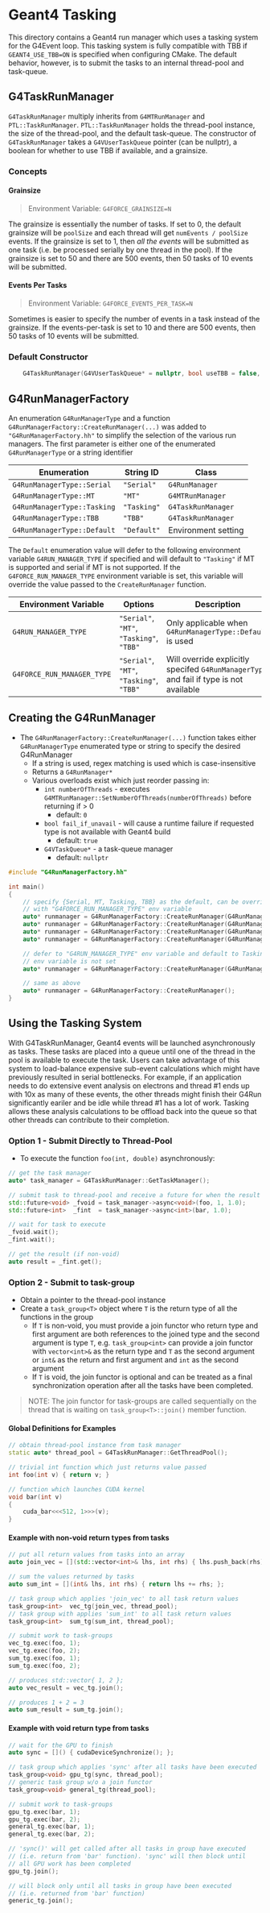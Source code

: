# Geant4 Tasking

This directory contains a Geant4 run manager which uses a tasking system for the G4Event loop.
This tasking system is fully compatible with TBB if `GEANT4_USE_TBB=ON` is specified when
configuring CMake. The default behavior, however, is to submit the tasks to an internal
thread-pool and task-queue.

## G4TaskRunManager

`G4TaskRunManager` multiply inherits from `G4MTRunManager` and `PTL::TaskRunManager`.
`PTL::TaskRunManager` holds the thread-pool instance, the size of the thread-pool,
and the default task-queue. The constructor of `G4TaskRunManager` takes a `G4VUserTaskQueue`
pointer (can be nullptr), a boolean for whether to use TBB if available, and a grainsize.

### Concepts

#### Grainsize

> Environment Variable: `G4FORCE_GRAINSIZE=N`

The grainsize is essentially the number of tasks. If set to 0, the default grainsize
will be `poolSize` and each thread will get `numEvents / poolSize` events.
If the grainsize is set to 1, then _all the events_ will be submitted as one task (i.e. be
processed serially by one thread in the pool). If the grainsize is set to 50 and there are 500 events,
then 50 tasks of 10 events will be submitted.

#### Events Per Tasks

> Environment Variable: `G4FORCE_EVENTS_PER_TASK=N`

Sometimes is easier to specify the number of events in a task instead of the grainsize.
If the events-per-task is set to 10 and there are 500 events,
then 50 tasks of 10 events will be submitted.

### Default Constructor

```cpp
    G4TaskRunManager(G4VUserTaskQueue* = nullptr, bool useTBB = false, G4int grainsize = 0);
```

## G4RunManagerFactory

An enumeration `G4RunManagerType` and a function `G4RunManagerFactory::CreateRunManager(...)`
was added to `"G4RunManagerFactory.hh"` to simplify the selection of the various run managers.
The first parameter is either one of the enumerated `G4RunManagerType` or a string identifier

| Enumeration                 | String ID   | Class               |
| --------------------------- | ----------- | ------------------- |
| `G4RunManagerType::Serial`  | `"Serial"`  | `G4RunManager`      |
| `G4RunManagerType::MT`      | `"MT"`      | `G4MTRunManager`    |
| `G4RunManagerType::Tasking` | `"Tasking"` | `G4TaskRunManager`  |
| `G4RunManagerType::TBB`     | `"TBB"`     | `G4TaskRunManager`  |
| `G4RunManagerType::Default` | `"Default"` | Environment setting |

The `Default` enumeration value will defer to the following environment variable `G4RUN_MANAGER_TYPE`
if specified and will default to `"Tasking"` if MT is supported and serial if MT is not supported.
If the `G4FORCE_RUN_MANAGER_TYPE` environment variable is set, this variable will override the
value passed to the `CreateRunManager` function.

| Environment Variable       | Options                                  | Description                                                                            |
| -------------------------- | ---------------------------------------- | -------------------------------------------------------------------------------------- |
| `G4RUN_MANAGER_TYPE`       | `"Serial"`, `"MT"`, `"Tasking"`, `"TBB"` | Only applicable when `G4RunManagerType::Default` is used                               |
| `G4FORCE_RUN_MANAGER_TYPE` | `"Serial"`, `"MT"`, `"Tasking"`, `"TBB"` | Will override explicitly specifed `G4RunManagerType` and fail if type is not available |

## Creating the G4RunManager

- The `G4RunManagerFactory::CreateRunManager(...)` function takes either `G4RunManagerType` enumerated type or string to specify the desired G4RunManager
  - If a string is used, regex matching is used which is case-insensitive
  - Returns a `G4RunManager*`
  - Various overloads exist which just reorder passing in:
    - `int numberOfThreads` - executes `G4MTRunManager::SetNumberOfThreads(numberOfThreads)` before returning if > 0
      - default: `0`
    - `bool fail_if_unavail` - will cause a runtime failure if requested type is not available with Geant4 build
      - default: `true`
    - `G4VTaskQueue*` - a task-queue manager
      - default: `nullptr`

```cpp
#include "G4RunManagerFactory.hh"

int main()
{
    // specify {Serial, MT, Tasking, TBB} as the default, can be overridden
    // with "G4FORCE_RUN_MANAGER_TYPE" env variable
    auto* runmanager = G4RunManagerFactory::CreateRunManager(G4RunManagerType::Serial);
    auto* runmanager = G4RunManagerFactory::CreateRunManager(G4RunManagerType::MT);
    auto* runmanager = G4RunManagerFactory::CreateRunManager(G4RunManagerType::Tasking);
    auto* runmanager = G4RunManagerFactory::CreateRunManager(G4RunManagerType::TBB);

    // defer to "G4RUN_MANAGER_TYPE" env variable and default to Tasking if
    // env variable is not set
    auto* runmanager = G4RunManagerFactory::CreateRunManager(G4RunManagerType::Default);

    // same as above
    auto* runmanager = G4RunManagerFactory::CreateRunManager();
}
```

## Using the Tasking System

With G4TaskRunManager, Geant4 events will be launched asynchronously as tasks. These tasks are
placed into a queue until one of the thread in the pool is available to execute the task. Users can
take advantage of this system to load-balance expensive sub-event calculations which might have
previously resulted in serial bottlenecks. For example, if an application needs to do extensive event
analysis on electrons and thread #1 ends up with 10x as many of these events, the other threads
might finish their G4Run significantly eariler and be idle while thread #1 has a lot of work.
Tasking allows these analysis calculations to be offload back into the queue so that other
threads can contribute to their completion.

### Option 1 - Submit Directly to Thread-Pool

- To execute the function `foo(int, double)` asynchronously:

```cpp
// get the task manager
auto* task_manager = G4TaskRunManager::GetTaskManager();

// submit task to thread-pool and receive a future for when the result is need
std::future<void> _fvoid = task_manager->async<void>(foo, 1, 1.0);
std::future<int>  _fint  = task_manager->async<int>(bar, 1.0);

// wait for task to execute
_fvoid.wait();
_fint.wait();

// get the result (if non-void)
auto result = _fint.get();
```

### Option 2 - Submit to task-group

- Obtain a pointer to the thread-pool instance
- Create a `task_group<T>` object where `T` is the return type of all the functions in the group
  - If `T` is non-void, you must provide a join functor who return type and first argument are both references
  to the joined type and the second argument is type `T`, e.g. `task_group<int>` can provide a join functor
  with `vector<int>&` as the return type and `T` as the second argument or `int&` as the return and first argument
  and `int` as the second argument
  - If `T` is void, the join functor is optional and can be treated as a final synchronization operation after
  all the tasks have been completed.

> NOTE: The join functor for task-groups are called sequentially on the thread that is
> waiting on `task_group<T>::join()` member function.

#### Global Definitions for Examples

```cpp
// obtain thread-pool instance from task manager
static auto* thread_pool = G4TaskRunManager::GetThreadPool();

// trivial int function which just returns value passed
int foo(int v) { return v; }

// function which launches CUDA kernel
void bar(int v)
{
    cuda_bar<<<512, 1>>>(v);
}
```

#### Example with non-void return types from tasks

```cpp
// put all return values from tasks into an array
auto join_vec = [](std::vector<int>& lhs, int rhs) { lhs.push_back(rhs); return lhs; };

// sum the values returned by tasks
auto sum_int = [](int& lhs, int rhs) { return lhs += rhs; };

// task group which applies 'join_vec' to all task return values
task_group<int>  vec_tg(join_vec, thread_pool);
// task group with applies 'sum_int' to all task return values
task_group<int>  sum_tg(sum_int, thread_pool);

// submit work to task-groups
vec_tg.exec(foo, 1);
vec_tg.exec(foo, 2);
sum_tg.exec(foo, 1);
sum_tg.exec(foo, 2);

// produces std::vector{ 1, 2 };
auto vec_result = vec_tg.join();

// produces 1 + 2 = 3
auto sum_result = sum_tg.join();
```

#### Example with void return type from tasks

```cpp
// wait for the GPU to finish
auto sync = []() { cudaDeviceSynchronize(); };

// task group which applies 'sync' after all tasks have been executed
task_group<void> gpu_tg(sync, thread_pool);
// generic task group w/o a join functor
task_group<void> general_tg(thread_pool);

// submit work to task-groups
gpu_tg.exec(bar, 1);
gpu_tg.exec(bar, 2);
general_tg.exec(bar, 1);
general_tg.exec(bar, 2);

// 'sync()' will get called after all tasks in group have executed
// (i.e. return from 'bar' function). 'sync' will then block until
// all GPU work has been completed
gpu_tg.join();

// will block only until all tasks in group have been executed
// (i.e. returned from 'bar' function)
generic_tg.join();

```
